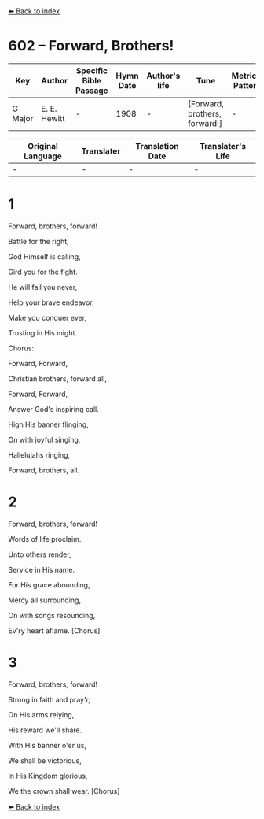 [⬅️ Back to index](../README.md)

# 602 – Forward, Brothers!

Key | Author   | Specific Bible Passage     |Hymn Date |Author's life |Tune |Metrical Pattern   |Composer/Source
-- | --------- | ---------------------------|----------|--------------|-----|-------------------|-------------  
G Major |E. E. Hewitt |- |1908 |- |[Forward, brothers, forward!] |- |W. H. Doane

Original Language | Translater | Translation Date   | Translater's Life  
----------------- | --------- | --------------------|-------------     
\- |- |- |-




# 1

Forward, brothers, forward!

Battle for the right,

God Himself is calling,

Gird you for the fight.

He will fail you never,

Help your brave endeavor,

Make you conquer ever,

Trusting in His might.



Chorus:

Forward, Forward,

Christian brothers, forward all,

Forward, Forward,

Answer God's inspiring call.

High His banner flinging,

On with joyful singing,

Hallelujahs ringing,

Forward, brothers, all.



# 2

Forward, brothers, forward!

Words of life proclaim.

Unto others render,

Service in His name.

For His grace abounding,

Mercy all surrounding,

On with songs resounding,

Ev'ry heart aflame.  [Chorus]



# 3

Forward, brothers, forward!

Strong in faith and pray'r,

On His arms relying,

His reward we'll share.

With His banner o'er us,

We shall be victorious,

In His Kingdom glorious,

We the crown shall wear.  [Chorus]



[⬅️ Back to index](../README.md)
